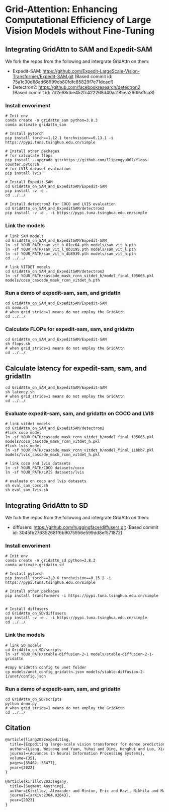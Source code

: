 # Grid-Attention: Enhancing Computational Efficiency of Large Vision Models without Fine-Tuning

## Integrating GridAttn to SAM and Expedit-SAM
We fork the repos from the following and intergrate GridAttn on them:
-   Expedit-SAM: https://github.com/Expedit-LargeScale-Vision-Transformer/Expedit-SAM.git 
(Based commit id: 75a1c30d66ad66999cb80fdfc85829f7e71dcacf)    
-   Detectron2: https://github.com/facebookresearch/detectron2    
(Based commit id: 7d2e68dbe452fc422268d40ac185ea2609affca8)

### Install envoriment
```
# Init env
conda create -n gridattn_sam python=3.8.3
conda activate gridattn_sam

# Install pytorch
pip install torch==1.12.1 torchvision==0.13.1 -i https://pypi.tuna.tsinghua.edu.cn/simple

# Install other packages 
# for calculate flops
pip install --upgrade git+https://github.com/llipengyu007/flops-counter.pytorch
# for LVIS dataset evaluation
pip install lvis

# Install Expedit-SAM
cd GridAttn_on_SAM_and_ExpeditSAM/Expedit-SAM
pip install -v -e .
cd ../../

# Install detectron2 for COCO and LVIS evaluation
cd GridAttn_on_SAM_and_ExpeditSAM/detectron2
pip install -v -e . -i https://pypi.tuna.tsinghua.edu.cn/simple
```

### Link the models
```
# link SAM models
cd GridAttn_on_SAM_and_ExpeditSAM/Expedit-SAM
ln -sf YOUR_PATH/sam_vit_b_01ec64.pth models/sam_vit_b.pth
ln -sf YOUR_PATH/sam_vit_l_0b3195.pth models/sam_vit_l.pth
ln -sf YOUR_PATH/sam_vit_h_4b8939.pth models/sam_vit_h.pth
cd ../../

# link VITDET models
cd GridAttn_on_SAM_and_ExpeditSAM/detectron2
ln -sf YOUR_PATH/cascade_mask_rcnn_vitdet_h/model_final_f05665.pkl models/coco_cascade_mask_rcnn_vitdet_h.pth
```

### Run a demo of expedit-sam, sam, and gridattn
```
cd GridAttn_on_SAM_and_ExpeditSAM/Expedit-SAM
sh demo.sh
# when grid_stride=1 means do not employ the GridAttn
cd ../../
```

### Calculate FLOPs for expedit-sam, sam, and gridattn
```
cd GridAttn_on_SAM_and_ExpeditSAM/Expedit-SAM
sh flops.sh
# when grid_stride=1 means do not employ the GridAttn
cd ../../
```

## Calculate latency for expedit-sam, sam, and gridattn
```
cd GridAttn_on_SAM_and_ExpeditSAM/Expedit-SAM
sh latency.sh
# when grid_stride=1 means do not employ the GridAttn
cd ../../
```


### Evaluate expedit-sam, sam, and gridattn on COCO and LVIS
```
# link vitdet models
cd GridAttn_on_SAM_and_ExpeditSAM/detectron2
#link coco model
ln -sf YOUR_PATH/cascade_mask_rcnn_vitdet_h/model_final_f05665.pkl models/coco_cascade_mask_rcnn_vitdet_h.pkl
#link lvis model
ln -sf YOUR_PATH/cascade_mask_rcnn_vitdet_h/model_final_11bbb7.pkl models/lvis_cascade_mask_rcnn_vitdet_h.pkl

# link coco and lvis datasets
ln -sf YOUR_PATH/COCO datasets/coco
ln -sf YOUR_PATH/LVIS datasets/lvis

# evaluate on coco and lvis datasets
sh eval_sam_coco.sh
sh eval_sam_lvis.sh
```


## Integrating GridAttn to SD
We fork the repos from the following and intergrate GridAttn on them:
-   diffusers: https://github.com/huggingface/diffusers.git
(Based commit id: 3045fb276352681f6b9075956e599dd8ef571872)

### Install envoriment
```
# Init env
conda create -n gridattn_sd python=3.8.3
conda activate gridattn_sd

# Install pytorch
pip install torch==2.0.0 torchvision==0.15.2 -i https://pypi.tuna.tsinghua.edu.cn/simple

# Install other packages 
pip install transformers -i https://pypi.tuna.tsinghua.edu.cn/simple


# Install diffusers
cd GridAttn_on_SD/diffusers
pip install -v -e . -i https://pypi.tuna.tsinghua.edu.cn/simple
cd ../../
```

### Link the models
```
# link SD models
cd GridAttn_on_SD/scripts
ln -sf YOUR_PATH/stable-diffusion-2-1 models/stable-diffusion-2-1-gridattn

#copy GridAttn config to unet folder
cp models/unet_config_gridattn.json models/stable-diffusion-2-1/unet/config.json
```

### Run a demo of expedit-sam, sam, and gridattn
```
cd GridAttn_on_SD/scripts
python demo.py
# when grid_stride=1 means do not employ the GridAttn
cd ../../
```



## Citation
```latex
@article{liang2022expediting,
  title={Expediting large-scale vision transformer for dense prediction without fine-tuning},
  author={Liang, Weicong and Yuan, Yuhui and Ding, Henghui and Luo, Xiao and Lin, Weihong and Jia, Ding and Zhang, Zheng and Zhang, Chao and Hu, Han},
  journal={Advances in Neural Information Processing Systems},
  volume={35},
  pages={35462--35477},
  year={2022}
}

@article{kirillov2023segany,
  title={Segment Anything}, 
  author={Kirillov, Alexander and Mintun, Eric and Ravi, Nikhila and Mao, Hanzi and Rolland, Chloe and Gustafson, Laura and Xiao, Tete and Whitehead, Spencer and Berg, Alexander C. and Lo, Wan-Yen and Doll{\'a}r, Piotr and Girshick, Ross},
  journal={arXiv:2304.02643},
  year={2023}
}
```
